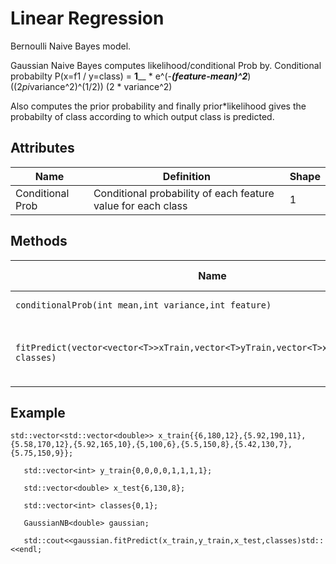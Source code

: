 # Linear Regression

Bernoulli Naive Bayes model.

Gaussian Naive Bayes computes likelihood/conditional Prob by.
Conditional probabilty  P(x=f1 / y=class) = __________1____________ * e^(-_____(feature-mean)^2_____)
                                            ((2*pi*variance^2)^(1/2))           (2 * variance^2)

Also computes the prior probability and finally prior*likelihood gives the probabilty of class according to which output class is predicted.


## Attributes

| Name             | Definition                                                   | Shape      |
| ------------     | ---------------------------------------------------------    | ---------- |
| Conditional Prob | Conditional probability of each feature value for each class | 1          |

## Methods

| Name                                    | Definition                                            | Return value      |
| -------------------------------         | ----------------------------------------------------- | ----------------- |
| `conditionalProb(int mean,int variance,int feature)` |Conditional Probability.            | double            |
| `fitPredict(vector<vector<T>>xTrain,vector<T>yTrain,vector<T>xTest,vector<int> classes)`        | fit and predict the training and testing values | int    |

## Example

```
std::vector<std::vector<double>> x_train{{6,180,12},{5.92,190,11},{5.58,170,12},{5.92,165,10},{5,100,6},{5.5,150,8},{5.42,130,7},{5.75,150,9}};

   std::vector<int> y_train{0,0,0,0,1,1,1,1};

   std::vector<double> x_test{6,130,8};

   std::vector<int> classes{0,1};

   GaussianNB<double> gaussian;

   std::cout<<gaussian.fitPredict(x_train,y_train,x_test,classes)std::<<endl;

```
